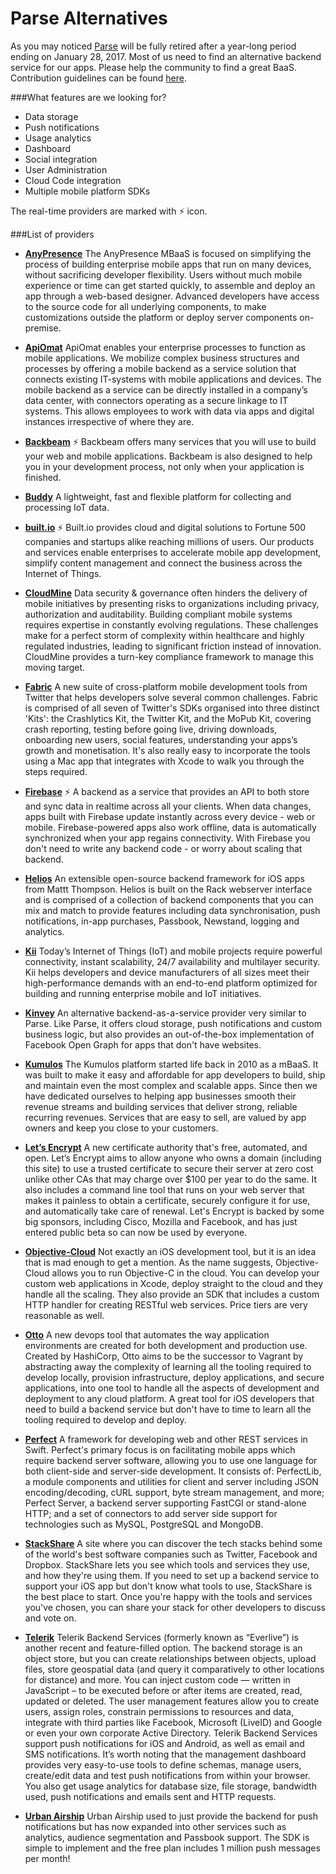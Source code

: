 # Parse Alternatives

As you may noticed [Parse](http://blog.parse.com/announcements/moving-on) will be fully retired after a year-long period ending on January 28, 2017. Most of us need to find an alternative backend service for our apps. Please help the community to find a great BaaS. Contribution guidelines can be found [here](CONTRIBUTING.md).

###What features are we looking for?
- Data storage
- Push notifications
- Usage analytics
- Dashboard
- Social integration
- User Administration
- Cloud Code integration
- Multiple mobile platform SDKs

The real-time providers are marked with :zap: icon.

###List of providers

- **[AnyPresence](http://www.anypresence.com/solutions/mbaas/)**
The AnyPresence MBaaS is focused on simplifying the process of building enterprise mobile apps that run on many devices, without sacrificing developer flexibility. Users without much mobile experience or time can get started quickly, to assemble and deploy an app through a web-based designer. Advanced developers have access to the source code for all underlying components, to make customizations outside the platform or deploy server components on-premise.

- **[ApiOmat](https://apiomat.com)**
ApiOmat enables your enterprise processes to function as mobile applications. We mobilize complex business structures and processes by offering a mobile backend as a service solution that connects existing IT-systems with mobile applications and devices. The mobile backend as a service can be directly installed in a company’s data center, with connectors operating as a secure linkage to IT systems. This allows employees to work with data via apps and digital instances irrespective of where they are. 

- **[Backbeam](http://backbeam.io)** :zap:
Backbeam offers many services that you will use to build your web and mobile applications. Backbeam is also designed to help you in your development process, not only when your application is finished.

- **[Buddy](https://buddy.com)**
A lightweight, fast and flexible platform for collecting and processing IoT data.

- **[built.io](https://www.built.io/products/backend/overview)** :zap:
Built.io provides cloud and digital solutions to Fortune 500 companies and startups alike reaching millions of users. Our products and services enable enterprises to accelerate mobile app development, simplify content management and connect the business across the Internet of Things.

- **[CloudMine](https://cloudmine.me)**
Data security & governance often hinders the delivery of mobile initiatives by presenting risks to organizations including privacy, authorization and auditability. Building compliant mobile systems requires expertise in constantly evolving regulations. These challenges make for a perfect storm of complexity within healthcare and highly regulated industries, leading to significant friction instead of innovation. CloudMine provides a turn-key compliance framework to manage this moving target.

- **[Fabric](https://get.fabric.io)**
A new suite of cross-platform mobile development tools from Twitter that helps developers solve several common challenges. Fabric is comprised of all seven of Twitter's SDKs organised into three distinct 'Kits': the Crashlytics Kit, the Twitter Kit, and the MoPub Kit, covering crash reporting, testing before going live, driving downloads, onboarding new users, social features, understanding your apps’s growth and monetisation. It's also really easy to incorporate the tools using a Mac app that integrates with Xcode to walk you through the steps required.

- **[Firebase](https://www.firebase.com)** :zap:
A backend as a service that provides an API to both store and sync data in realtime across all your clients. When data changes, apps built with Firebase update instantly across every device - web or mobile. Firebase-powered apps also work offline, data is automatically synchronized when your app regains connectivity. With Firebase you don't need to write any backend code - or worry about scaling that backend.

- **[Helios](http://helios.io)**
An extensible open-source backend framework for iOS apps from Mattt Thompson. Helios is built on the Rack webserver interface and is comprised of a collection of backend components that you can mix and match to provide features including data synchronisation, push notifications, in-app purchases, Passbook, Newstand, logging and analytics.

- **[Kii](http://www.kii.com)**
Today’s Internet of Things (IoT) and mobile projects require powerful connectivity, instant scalability, 24/7 availability and multilayer security. Kii helps developers and device manufacturers of all sizes meet their high-performance demands with an end-to-end platform optimized for building and running enterprise mobile and IoT initiatives.

- **[Kinvey](http://www.kinvey.com)**
An alternative backend-as-a-service provider very similar to Parse. Like Parse, it offers cloud storage, push notifications and custom business logic, but also provides an out-of-the-box implementation of Facebook Open Graph for apps that don't have websites.

- **[Kumulos](http://www.kumulos.com)**
The Kumulos platform started life back in 2010 as a mBaaS. It was built to make it easy and affordable for app developers to build, ship and maintain even the most complex and scalable apps. Since then we have dedicated ourselves to helping app businesses smooth their revenue streams and building services that deliver strong, reliable recurring revenues. Services that are easy to sell, are valued by app owners and keep you close to your customers.

- **[Let’s Encrypt](https://letsencrypt.org)**
A new certificate authority that's free, automated, and open. Let’s Encrypt aims to allow anyone who owns a domain (including this site) to use a trusted certificate to secure their server at zero cost unlike other CAs that may charge over $100 per year to do the same. It also includes a command line tool that runs on your web server that makes it painless to obtain a certificate, securely configure it for use, and automatically take care of renewal. Let's Encrypt is backed by some big sponsors, including Cisco, Mozilla and Facebook, and has just entered public beta so can now be used by everyone.

- **[Objective-Cloud](http://objective-cloud.com)**
Not exactly an iOS development tool, but it is an idea that is mad enough to get a mention. As the name suggests, Objective-Cloud allows you to run Objective-C in the cloud. You can develop your custom web applications in Xcode, deploy straight to the cloud and they handle all the scaling. They also provide an SDK that includes a custom HTTP handler for creating RESTful web services. Price tiers are very reasonable as well.

- **[Otto](https://www.ottoproject.io)**
A new devops tool that automates the way application environments are created for both development and production use. Created by HashiCorp, Otto aims to be the successor to Vagrant by abstracting away the complexity of learning all the tooling required to develop locally, provision infrastructure, deploy applications, and secure applications, into one tool to handle all the aspects of development and deployment to any cloud platform. A great tool for iOS developers that need to build a backend service but don't have to time to learn all the tooling required to develop and deploy.

- **[Perfect](http://perfect.org)**
A framework for developing web and other REST services in Swift. Perfect's primary focus is on facilitating mobile apps which require backend server software, allowing you to use one language for both client-side and server-side development. It consists of: PerfectLib, a module components and utilities for client and server including JSON encoding/decoding, cURL support, byte stream management, and more; Perfect Server, a backend server supporting FastCGI or stand-alone HTTP; and a set of connectors to add server side support for technologies such as MySQL, PostgreSQL and MongoDB.

- **[StackShare](http://stackshare.io)**
A site where you can discover the tech stacks behind some of the world's best software companies such as Twitter, Facebook and Dropbox. StackShare lets you see which tools and services they use, and how they're using them. If you need to set up a backend service to support your iOS app but don't know what tools to use, StackShare is the best place to start. Once you're happy with the tools and services you've chosen, you can share your stack for other developers to discuss and vote on.

- **[Telerik](http://www.telerik.com/platform/backend-services)**
Telerik Backend Services (formerly known as “Everlive”) is another recent and feature-filled option. The backend storage is an object store, but you can create relationships between objects, upload files, store geospatial data (and query it comparatively to other locations for distance) and more. You can inject custom code — written in JavaScript – to be executed before or after items are created, read, updated or deleted. The user management features allow you to create users, assign roles, constrain permissions to resources and data, integrate with third parties like Facebook, Microsoft (LiveID) and Google or even your own corporate Active Directory. Telerik Backend Services support push notifications for iOS and Android, as well as email and SMS notifications. It’s worth noting that the management dashboard provides very easy-to-use tools to define schemas, manage users, create/edit data and test push notifications from within your browser. You also get usage analytics for database size, file storage, bandwidth used, push notifications and emails sent and HTTP requests.

- **[Urban Airship](https://www.urbanairship.com)**
Urban Airship used to just provide the backend for push notifications but has now expanded into other services such as analytics, audience segmentation and Passbook support. The SDK is simple to implement and the free plan includes 1 million push messages per month!
